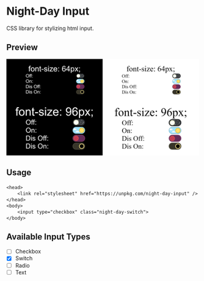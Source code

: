 # Night-Day Input

CSS library for stylizing html input.

## Preview

![Preview](./preview/img/toggle.png)

## Usage

```
<head>
    <link rel="stylesheet" href="https://unpkg.com/night-day-input" />
</head>
<body>
    <input type="checkbox" class="night-day-switch">
</body>
```

## Available Input Types

- [ ] Checkbox
- [x] Switch
- [ ] Radio
- [ ] Text
